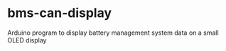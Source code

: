 # bms-can-display
Arduino program to display battery management system data on a small OLED display
